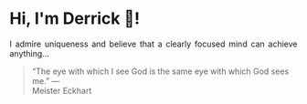 # Hi, I'm Derrick 👋!
<p align="justify">I admire uniqueness and believe that a clearly focused mind can achieve anything...</p> 
<!-- #quote-start -->
<blockquote>&ldquo;The eye with which I see God is the same eye with which God sees me.&rdquo; &mdash; <footer>Meister Eckhart</footer></blockquote>
<!-- #quote-end -->
